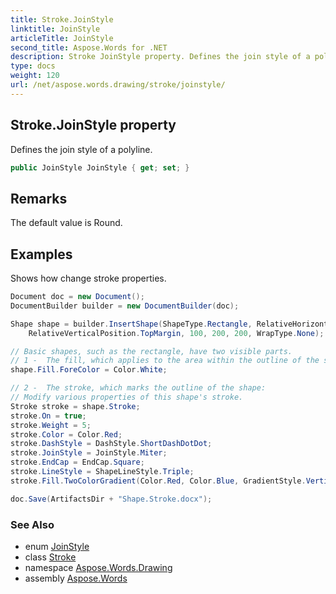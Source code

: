 ```yaml
---
title: Stroke.JoinStyle
linktitle: JoinStyle
articleTitle: JoinStyle
second_title: Aspose.Words for .NET
description: Stroke JoinStyle property. Defines the join style of a polyline in C#.
type: docs
weight: 120
url: /net/aspose.words.drawing/stroke/joinstyle/
---
```

## Stroke.JoinStyle property

Defines the join style of a polyline.

```csharp
public JoinStyle JoinStyle { get; set; }
```

## Remarks

The default value is Round.

## Examples

Shows how change stroke properties.

```csharp
Document doc = new Document();
DocumentBuilder builder = new DocumentBuilder(doc);

Shape shape = builder.InsertShape(ShapeType.Rectangle, RelativeHorizontalPosition.LeftMargin, 100,
    RelativeVerticalPosition.TopMargin, 100, 200, 200, WrapType.None);

// Basic shapes, such as the rectangle, have two visible parts.
// 1 -  The fill, which applies to the area within the outline of the shape:
shape.Fill.ForeColor = Color.White;

// 2 -  The stroke, which marks the outline of the shape:
// Modify various properties of this shape's stroke.
Stroke stroke = shape.Stroke;
stroke.On = true;
stroke.Weight = 5;
stroke.Color = Color.Red;
stroke.DashStyle = DashStyle.ShortDashDotDot;
stroke.JoinStyle = JoinStyle.Miter;
stroke.EndCap = EndCap.Square;
stroke.LineStyle = ShapeLineStyle.Triple;
stroke.Fill.TwoColorGradient(Color.Red, Color.Blue, GradientStyle.Vertical, GradientVariant.Variant1);

doc.Save(ArtifactsDir + "Shape.Stroke.docx");
```

### See Also

* enum [JoinStyle](../../joinstyle/)
* class [Stroke](../)
* namespace [Aspose.Words.Drawing](../../../aspose.words.drawing/)
* assembly [Aspose.Words](../../../)
